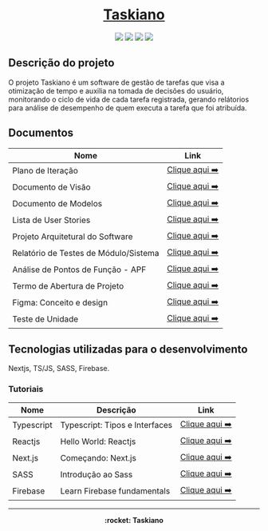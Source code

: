 <h1 align="center"><a href="https://taskiano.vercel.app/">Taskiano</a></h1>

<p align="center">
  <img src="https://img.shields.io/badge/next.js-000000?style=for-the-badge&logo=nextdotjs&logoColor=white"/>
  <img src="https://img.shields.io/badge/TypeScript-007ACC?style=for-the-badge&logo=typescript&logoColor=white"/>
  <img src="https://img.shields.io/badge/Sass-CC6699?style=for-the-badge&logo=sass&logoColor=white"/>
  <img src="https://img.shields.io/badge/firebase-ffca28?style=for-the-badge&logo=firebase&logoColor=black"/>

</p>

## Descrição do projeto

O projeto Taskiano é um software de gestão de tarefas que visa a otimização de tempo e auxilia na tomada de decisões do usuário, monitorando o ciclo de vida de cada tarefa registrada, gerando relátorios para análise de desempenho de quem executa a tarefa que foi atribuída.

## Documentos

| Nome                                  | Link                                                                                               |
| ------------------------------------- | ---------------------------------------------------------------------------------------------------|
| Plano de Iteração                     | [Clique aqui ➡️](docs/doc-iteracao.md)                                                            |
| Documento de Visão                    | [Clique aqui ➡️](docs/doc-visao.md)                                                               |
| Documento de Modelos                  | [Clique aqui ➡️](docs/doc-modelos.md)                                                             |
| Lista de User Stories                 | [Clique aqui ➡️](docs/doc-userstories.md)                                                         |
| Projeto Arquitetural do Software      | [Clique aqui ➡️](docs/doc-arq.md)                                                                 |
| Relatório de Testes de Módulo/Sistema | [Clique aqui ➡️](docs/doc-us-tests.md)                                                            |
| Análise de Pontos de Função - APF     | [Clique aqui ➡️](docs/doc-apf.md)                                                                 |
| Termo de Abertura de Projeto          | [Clique aqui ➡️](docs/doc-project-charter.md)                                                     |
| Figma: Conceito e design              | [Clique aqui ➡️](https://www.figma.com/file/Mflem8uxMXESz9KeoSydEo/Platform?node-id=0%3A1)        |
| Teste de Unidade                      | [Clique aqui ➡️](https://github.com/arthurmdros/Taskiano/blob/test_unit/docs/TESTE_UNIDADE.md)    |

## Tecnologias utilizadas para o desenvolvimento

Nextjs, TS/JS, SASS, Firebase.

### Tutoriais

| Nome       | Descrição                      | Link                                                                                        |
| ---------- | ------------------------------ | ------------------------------------------------------------------------------------------- |
| Typescript | Typescript: Tipos e Interfaces | [Clique aqui ➡️](https://www.typescriptlang.org/docs/handbook/typescript-in-5-minutes.html) |
| Reactjs    | Hello World: Reactjs           | [Clique aqui ➡️](https://pt-br.reactjs.org/docs/hello-world.html)                           |
| Next.js    | Começando: Next.js             | [Clique aqui ➡️](https://nextjs.org/docs/getting-started)                                   |
| SASS       | Introdução ao Sass             | [Clique aqui ➡️](https://sass-lang.com/guide)                                               |
| Firebase   | Learn Firebase fundamentals    | [Clique aqui ➡️](https://firebase.google.com/docs)                                          |

---

<p align="center"><strong> :rocket: Taskiano <strong></p>
